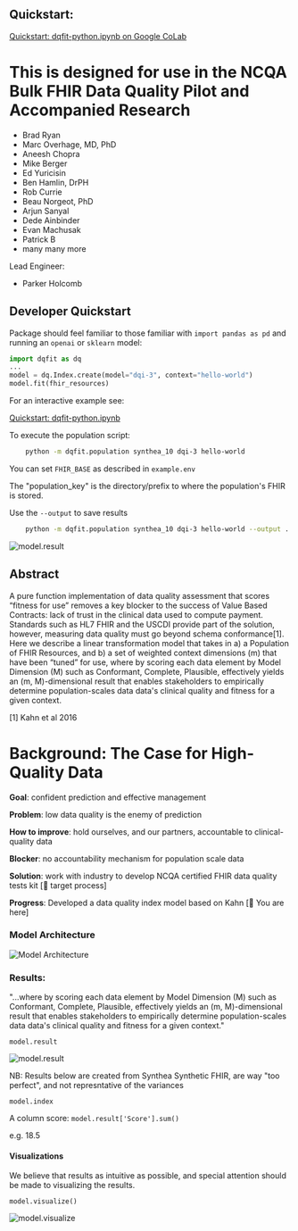 ## Quickstart:

[Quickstart: dqfit-python.ipynb on Google CoLab](https://colab.research.google.com/drive/11xOKc-sgaIto5wknpdDkJVWugwpM1GEH#scrollTo=ooQS2AdfejTr)

# This is designed for use in the NCQA Bulk FHIR Data Quality Pilot and Accompanied Research # 

- Brad Ryan
- Marc Overhage, MD, PhD
- Aneesh Chopra
- Mike Berger
- Ed Yuricisin
- Ben Hamlin, DrPH
- Rob Currie
- Beau Norgeot, PhD
- Arjun Sanyal
- Dede Ainbinder
- Evan Machusak
- Patrick B
- many many more

Lead Engineer:
- Parker Holcomb

## Developer Quickstart

Package should feel familiar to those familiar with `import pandas as pd` and running an `openai` or `sklearn` model:

```python 
import dqfit as dq
...
model = dq.Index.create(model="dqi-3", context="hello-world")
model.fit(fhir_resources)
```

For an interactive example see:

[Quickstart: dqfit-python.ipynb](https://colab.research.google.com/drive/11xOKc-sgaIto5wknpdDkJVWugwpM1GEH#scrollTo=ooQS2AdfejTr)

To execute the population script:


```bash
    python -m dqfit.population synthea_10 dqi-3 hello-world
```

You can set `FHIR_BASE` as described in `example.env` 

The "population_key" is the directory/prefix to where the population's FHIR is stored.

Use the `--output` to save results

```bash
    python -m dqfit.population synthea_10 dqi-3 hello-world --output . 
```

![model.result](https://github.com/clinicalqualitydata/dqfit-python/blob/main/examples/figures/fig_x_dqfit_cli.png?raw=true)


## Abstract

A pure function implementation of data quality assessment that scores “fitness for use” removes a key blocker to the success of Value Based Contracts: lack of trust in the clinical data used to compute payment. Standards such as HL7 FHIR and the USCDI provide part of the solution, however, measuring data quality must go beyond schema conformance[1]. Here we describe a linear transformation model that takes in a) a Population of FHIR Resources, and b) a set of weighted context dimensions (m) that have been “tuned” for use, where by scoring each data element by Model Dimension (M) such as Conformant, Complete, Plausible, effectively yields an (m, M)-dimensional result that enables stakeholders to empirically determine population-scales data data's clinical quality and fitness for a given context.

[1] Kahn et al 2016


# Background: The Case for High-Quality Data

**Goal**: confident prediction and effective management

**Problem**: low data quality is the enemy of prediction

**How to improve**: hold ourselves, and our partners, accountable to clinical-quality data

**Blocker**: no accountability mechanism for population scale data

**Solution**: work with industry to develop NCQA certified FHIR data quality tests kit [🎯 target process]

**Progress**: Developed a data quality index model based on Kahn [📍 You are here]

### Model Architecture

![Model Architecture](https://github.com/clinicalqualitydata/dqfit-python/blob/main/examples/figures/fig_2_model_architecture.png?raw=true)

### Results: 

"...where by scoring each data element by Model Dimension (M) such as Conformant, Complete, Plausible, effectively yields an (m, M)-dimensional result that enables stakeholders to empirically determine population-scales data data's clinical quality and fitness for a given context."

`model.result`

![model.result](https://github.com/clinicalqualitydata/dqfit-python/blob/main/examples/figures/fig_1_result.png?raw=true)

NB: Results below are created from Synthea Synthetic FHIR, are way "too perfect", and not represntative of the variances

`model.index`

A column score: `model.result['Score'].sum()`

e.g. 18.5



#### Visualizations

We believe that results as intuitive as possible, and special attention should be made to visualizing the results.

`model.visualize()`


![model.visualize](https://github.com/clinicalqualitydata/dqfit-python/blob/main/examples/figures/fig_1a_visualize.png?raw=true)

